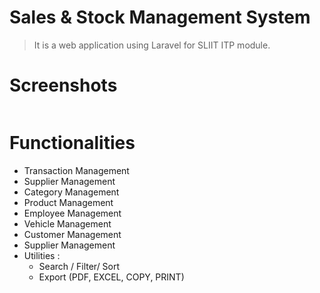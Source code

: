 # Sales & Stock Management System

> It is a web application using Laravel for SLIIT ITP module.

# Screenshots

<div style="display: grid; grid-template-columns: 1fr 1fr">
    <div<img src="https://res.cloudinary.com/mahadi/image/upload/v1610293284/Picture1_z2vj8z.png"></div>
    <div<img src="https://res.cloudinary.com/mahadi/image/upload/v1610293285/Picture2_n6jejw.png"></div>
    <div<img src="https://res.cloudinary.com/mahadi/image/upload/v1610293284/Picture5_orna8i.png"></div>
    <div<img src="https://res.cloudinary.com/mahadi/image/upload/v1610293282/Picture4_dlgyrt.png"></div>
    <div<img src="https://res.cloudinary.com/mahadi/image/upload/v1610293283/Picture3_qom1wi.png"></div>
    <div<img src="https://res.cloudinary.com/mahadi/image/upload/v1610293283/Picture6_jeupzl.png"></div>
</div>

# Functionalities

<ul>
<li>Transaction Management</li>
<li>Supplier Management</li>
<li>Category Management</li>
<li>Product Management</li>
<li>Employee Management</li>
<li>Vehicle Management</li>
<li>Customer Management</li>
<li>Supplier Management</li>
<li>
    Utilities :
    <ul>
    <li>Search / Filter/ Sort</li>
    <li>Export (PDF, EXCEL, COPY, PRINT) </li>
    </ul>  
</li>
</ul>

